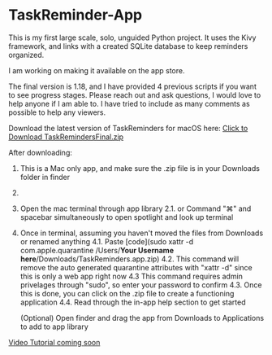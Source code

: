 # TaskReminder-App
This is my first large scale, solo, unguided Python project. It uses the Kivy framework, and links with a created SQLite database to keep reminders organized.

I am working on making it available on the app store.

The final version is 1.18, and I have provided 4 previous scripts if you want to see progress stages. Please reach out and ask questions, I would love to help anyone if I am able to. I have tried to include as many comments as possible to help any viewers.

Download the latest version of TaskReminders for macOS here:
[Click to Download TaskRemindersFinal.zip](https://github.com/atimmeny27/TaskReminder-App/releases/latest/download/TaskReminders.app.zip)


After downloading:

1. This is a Mac only app, and make sure the .zip file is in your Downloads folder in finder
2. 
3. Open the mac terminal through app library
   2.1. or Command "⌘" and spacebar simultaneously to open spotlight and look up terminal
   
4. Once in terminal, assuming you haven't moved the files from Downloads or renamed anything
    4.1. Paste [code](sudo xattr -d com.apple.quarantine /Users/**Your Username here**/Downloads/TaskReminders.app.zip)
    4.2. This command will remove the auto generated quarantine attributes with "xattr -d" since this is only a web app right now
    4.3  This command requires admin privelages through "sudo", so enter your password to confirm
    4.3. Once this is done, you can click on the .zip file to create a functioning application
    4.4. Read through the in-app help section to get started
   
    (Optional) Open finder and drag the app from Downloads to Applications to add to app library

[Video Tutorial coming soon]()
